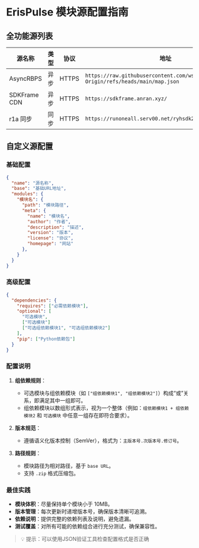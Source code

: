 # ErisPulse 模块源配置指南

## 全功能源列表
| 源名称 | 类型 | 协议 | 地址 |
|--------|------|------|------|
| AsyncRBPS | 异步 | HTTPS | `https://raw.githubusercontent.com/wsu2059q/AsyncRBPS-Origin/refs/heads/main/map.json`
| SDKFrame CDN | 异步 | HTTPS | `https://sdkframe.anran.xyz/`
| r1a 同步 | 同步 | HTTPS | `https://runoneall.serv00.net/ryhsdk2/`

## 自定义源配置

### 基础配置
```json
{
  "name": "源名称",
  "base": "基础URL地址",
  "modules": {
    "模块名": {
      "path": "模块路径",
      "meta": {
        "name": "模块名",
        "author": "作者",
        "description": "描述",
        "version": "版本",
        "license": "协议",
        "homepage": "网站"
      },
    }
  }
}
```

### 高级配置
```json
{
  "dependencies": {
    "requires": ["必需依赖模块"],
    "optional": [
      "可选模块",
      ["可选模块"]
      ["可选组依赖模块1", "可选组依赖模块2"]
    ],
    "pip": ["Python依赖包"]
  }
}
```

### 配置说明
1. **组依赖规则**：
   - 可选模块与组依赖模块（如 `["组依赖模块1", "组依赖模块2"]`）构成“或”关系，即满足其中一组即可。
   - 组依赖模块以数组形式表示，视为一个整体（例如：`组依赖模块1 + 组依赖模块2` 和 `可选模块` 中任意一组存在即符合要求）。

2. **版本规范**：
   - 遵循语义化版本控制（SemVer），格式为：`主版本号.次版本号.修订号`。

3. **路径规则**：
   - 模块路径为相对路径，基于 `base URL`。
   - 支持 `.zip` 格式压缩包。

### 最佳实践
- **模块体积**：尽量保持单个模块小于 10MB。
- **版本管理**：每次更新时递增版本号，确保版本清晰可追溯。
- **依赖说明**：提供完整的依赖列表及说明，避免遗漏。
- **测试覆盖**：对所有可能的依赖组合进行充分测试，确保兼容性。

> 💡 提示：可以使用JSON验证工具检查配置格式是否正确
